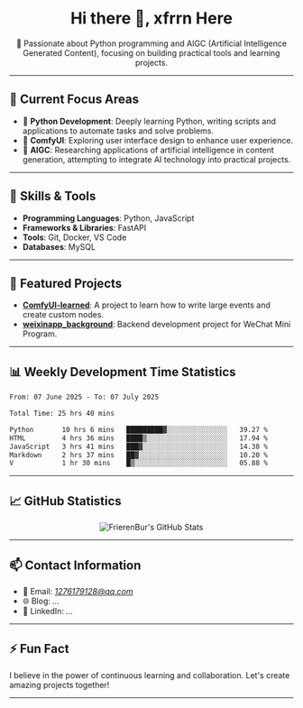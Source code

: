 <h1 align="center">Hi there 👋, xfrrn Here</h1>

<p align="center">
  🎯 Passionate about Python programming and AIGC (Artificial Intelligence Generated Content), focusing on building practical tools and learning projects.
</p>

---

## 🧠 Current Focus Areas

- 🐍 **Python Development**: Deeply learning Python, writing scripts and applications to automate tasks and solve problems.
- 🧩 **ComfyUI**: Exploring user interface design to enhance user experience.
- 🤖 **AIGC**: Researching applications of artificial intelligence in content generation, attempting to integrate AI technology into practical projects.

---

## 🔧 Skills & Tools

- **Programming Languages**: Python, JavaScript
- **Frameworks & Libraries**: FastAPI
- **Tools**: Git, Docker, VS Code
- **Databases**: MySQL

---

## 📂 Featured Projects

- [**ComfyUI-learned**](https://github.com/FrierenBur/ComfyUI-learned): A project to learn how to write large events and create custom nodes.
- [**weixinapp_background**](https://github.com/FrierenBur/weixinapp_background): Backend development project for WeChat Mini Program.

---

## 📊 Weekly Development Time Statistics
<!--START_SECTION:waka-->

```txt
From: 07 June 2025 - To: 07 July 2025

Total Time: 25 hrs 40 mins

Python       10 hrs 6 mins   █████████▓░░░░░░░░░░░░░░░   39.27 %
HTML         4 hrs 36 mins   ████▒░░░░░░░░░░░░░░░░░░░░   17.94 %
JavaScript   3 hrs 41 mins   ███▓░░░░░░░░░░░░░░░░░░░░░   14.38 %
Markdown     2 hrs 37 mins   ██▓░░░░░░░░░░░░░░░░░░░░░░   10.20 %
V            1 hr 30 mins    █▒░░░░░░░░░░░░░░░░░░░░░░░   05.88 %
```

<!--END_SECTION:waka-->



---

## 📈 GitHub Statistics

<p align="center">
  <img src="https://github-readme-stats.vercel.app/api?username=FrierenBur&show_icons=true&theme=radical" alt="FrierenBur's GitHub Stats" />
</p>

---

## 📫 Contact Information

- 📧 Email: *1276179128@qq.com*
- 🌐 Blog: *...*
- 💼 LinkedIn: *...*

---

## ⚡ Fun Fact

I believe in the power of continuous learning and collaboration. Let's create amazing projects together!

---

